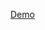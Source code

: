 [Demo](https://ostap-mamchur.github.io/globallogic-js-basecamp-2021/react/03-react-router-formik/build)